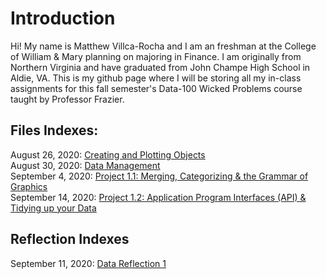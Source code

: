 # Introduction
Hi! My name is Matthew Villca-Rocha and I am an freshman at the College of William & Mary planning on majoring in Finance. I am originally from Northern Virginia and have graduated from John Champe High School in Aldie, VA. This is my github page where I will be storing all my in-class assignments for this fall semester's Data-100 Wicked Problems course taught by Professor Frazier. 

## Files Indexes:

August 26, 2020: [Creating and Plotting Objects](creating_objects.md) <br />
August 30, 2020: [Data Management](data_mgt.md) <br />
September 4, 2020: [Project 1.1: Merging, Categorizing & the Grammar of Graphics](project_1.1.md) <br />
September 14, 2020: [Project 1.2: Application Program Interfaces (API) & Tidying up your Data](project_1.2.md) <br />



## Reflection Indexes
September 11, 2020: [Data Reflection 1](df1.md) <br />
